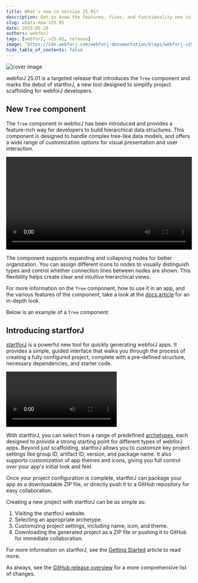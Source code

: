 ```yaml
---
title: What's new in version 25.01?
description: Get to know the features, fixes, and functionality new in webforJ version 25.01.
slug: whats-new-v25.01
date: 2025-05-20
authors: webforJ
tags: [webforJ, v25.01, release]
image: "https://cdn.webforj.com/webforj-documentation/blogs/webforj-v25.01/cover.png"
hide_table_of_contents: false
---
```


![cover image](https://cdn.webforj.com/webforj-documentation/blogs/webforj-v25.01/cover.png)

webforJ 25.01 is a targeted release that introduces the `Tree` component and marks the debut of startforJ, a new tool designed to simplify project scaffolding for webforJ developers.

<!-- truncate -->

## New `Tree` component

The `Tree` component in webforJ has been introduced and provides a feature-rich way for developers to build hierarchical data structures. This component is designed to handle complex tree-like data models, and offers a wide range of customization options for visual presentation and user interaction. 

<div 
  style={{
    display: 'flex', 
    justifyContent: 'center', 
    margin: '1rem 0', 
    width: '100%'
  }}
>
  <video width="100%" controls>
    <source src='https://cdn.webforj.com/webforj-documentation/video/release/tree.mp4' type="video/mp4" />
  </video>
</div>

The component supports expanding and collapsing nodes for better organization. You can assign different icons to nodes to visually distinguish types and control whether connection lines between nodes are shown. This flexibility helps create clear and intuitive hierarchical views.

For more information on the `Tree` component, how to use it in an app, and the various features of the component, take a look at the [docs article](/docs/components/tree) for an in-depth look.

Below is an example of a `Tree` component:

<ComponentDemo 
path='/webforj/tree?' 
javaE='https://raw.githubusercontent.com/webforj/webforj-documentation/refs/heads/main/src/main/java/com/webforj/samples/views/tree/TreeView.java'
height="270px"
/>

## Introducing startforJ

[startforJ](https://docs.webforj.com/startforj/) is a powerful new tool for quickly generating webforJ apps. It provides a simple, guided interface that walks you through the process of creating a fully configured project, complete with a pre-defined structure, necessary dependencies, and starter code.

<div class="videos-container">
  <video controls>
    <source src="https://cdn.webforj.com/webforj-documentation/video/archetypes/starforj.mov" type="video/mp4" />
  </video>
</div>

With startforJ, you can select from a range of predefined [archetypes](/docs/building-ui/archetypes/overview), each designed to provide a strong starting point for different types of webforJ apps. Beyond just scaffolding, startforJ allows you to customize key project settings like group ID, artifact ID, version, and package name. It also supports customization of app themes and icons, giving you full control over your app's initial look and feel.

Once your project configuration is complete, startforJ can package your app as a downloadable ZIP file, or directly push it to a GitHub repository for easy collaboration.

Creating a new project with startforJ can be as simple as:

1. Visiting the startforJ website.
2. Selecting an appropriate archetype.
3. Customizing project settings, including name, icon, and theme.
4. Downloading the generated project as a ZIP file or pushing it to GitHub for immediate collaboration.

For more information on startforJ, see the [Getting Started](/docs/introduction/getting-started) article to read more.

As always, see the [GitHub release overview](https://github.com/webforj/webforj/releases/tag/25.01) for a more comprehensive list of changes. 
